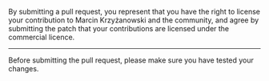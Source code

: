 By submitting a pull request, you represent that you have the right to license
your contribution to Marcin Krzyżanowski and the community, and agree by submitting the patch
that your contributions are licensed under the commercial licence.

---

Before submitting the pull request, please make sure you have tested your
changes.